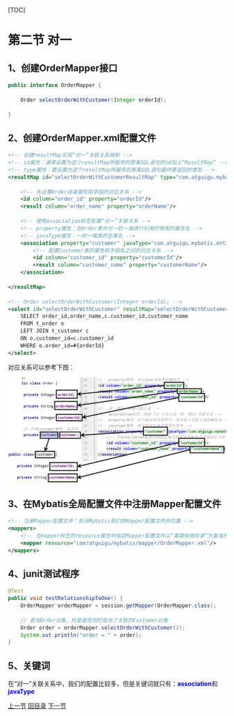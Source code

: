 [TOC]

# 第二节 对一

## 1、创建OrderMapper接口

```java
public interface OrderMapper {
    
    Order selectOrderWithCustomer(Integer orderId);
    
}
```



## 2、创建OrderMapper.xml配置文件

```xml
<!-- 创建resultMap实现“对一”关联关系映射 -->
<!-- id属性：通常设置为这个resultMap所服务的那条SQL语句的id加上“ResultMap” -->
<!-- type属性：要设置为这个resultMap所服务的那条SQL语句最终要返回的类型 -->
<resultMap id="selectOrderWithCustomerResultMap" type="com.atguigu.mybatis.entity.Order">

    <!-- 先设置Order自身属性和字段的对应关系 -->
    <id column="order_id" property="orderId"/>
    <result column="order_name" property="orderName"/>

    <!-- 使用association标签配置“对一”关联关系 -->
    <!-- property属性：在Order类中对一的一端进行引用时使用的属性名 -->
    <!-- javaType属性：一的一端类的全类名 -->
    <association property="customer" javaType="com.atguigu.mybatis.entity.Customer">
        <!-- 配置Customer类的属性和字段名之间的对应关系 -->
        <id column="customer_id" property="customerId"/>
        <result column="customer_name" property="customerName"/>
    </association>

</resultMap>

<!-- Order selectOrderWithCustomer(Integer orderId); -->
<select id="selectOrderWithCustomer" resultMap="selectOrderWithCustomerResultMap">
    SELECT order_id,order_name,c.customer_id,customer_name
    FROM t_order o
    LEFT JOIN t_customer c
    ON o.customer_id=c.customer_id
    WHERE o.order_id=#{orderId}
</select>
```



对应关系可以参考下图：

![images](images/img018.png)



## 3、在Mybatis全局配置文件中注册Mapper配置文件

```xml
<!-- 注册Mapper配置文件：告诉Mybatis我们的Mapper配置文件的位置 -->
<mappers>
    <!-- 在mapper标签的resource属性中指定Mapper配置文件以“类路径根目录”为基准的相对路径 -->
    <mapper resource="com/atguigu/mybatis/mapper/OrderMapper.xml"/>
</mappers>
```



## 4、junit测试程序

```java
@Test
public void testRelationshipToOne() {
    OrderMapper orderMapper = session.getMapper(OrderMapper.class);
    
    // 查询Order对象，检查是否同时查询了关联的Customer对象
    Order order = orderMapper.selectOrderWithCustomer(2);
    System.out.println("order = " + order);
}
```



## 5、关键词

在“对一”关联关系中，我们的配置比较多，但是关键词就只有：<span style="color:blue;font-weight:bold;">association</span>和<span style="color:blue;font-weight:bold;">javaType</span>



[上一节](verse01.html) [回目录](index.html) [下一节](verse03.html)